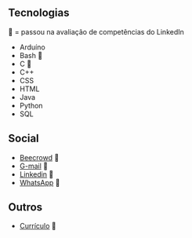 ## Tecnologias
🎯 = passou na avaliação de competências do LinkedIn
* Arduíno
* Bash 🎯
* C 🎯
* C++
* CSS
* HTML
* Java
* Python
* SQL

## Social
* [Beecrowd](https://www.beecrowd.com.br/judge/pt/profile/853225) :link:
* [G-mail](mailto:gabriel.lcifba@gmail.com) :link:
* [Linkedin](https://www.linkedin.com/in/gabriel-cavalcante-225076242) :link:
* [WhatsApp](http://wa.me/5574981343313) :link:

## Outros
* [Currículo](https://zolppy.github.io/zolppy) :link:
